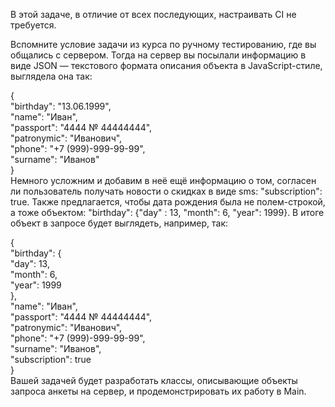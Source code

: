 В этой задаче, в отличие от всех последующих, настраивать CI не требуется.

Вспомните условие задачи из курса по ручному тестированию, где вы общались с сервером. Тогда на сервер вы посылали информацию в виде JSON — текстового формата описания объекта в JavaScript-стиле, выглядела она так:

{  
  "birthday": "13.06.1999",  
  "name": "Иван",  
  "passport": "4444 № 44444444",  
  "patronymic": "Иванович",  
  "phone": "+7 (999)-999-99-99",  
  "surname": "Иванов"  
}  
Немного усложним и добавим в неё ещё информацию о том, согласен ли пользователь получать новости о скидках в виде sms: "subscription": true. Также предлагается, чтобы дата рождения была не полем-строкой, а тоже объектом: "birthday": {"day" : 13, "month": 6, "year": 1999}. В итоге объект в запросе будет выглядеть, например, так:

{  
  "birthday": {  
    "day": 13,  
    "month": 6,  
    "year": 1999  
  },  
  "name": "Иван",  
  "passport": "4444 № 44444444",  
  "patronymic": "Иванович",  
  "phone": "+7 (999)-999-99-99",  
  "surname": "Иванов",  
  "subscription": true  
}  
Вашей задачей будет разработать классы, описывающие объекты запроса анкеты на сервер, и продемонстрировать их работу в Main.
